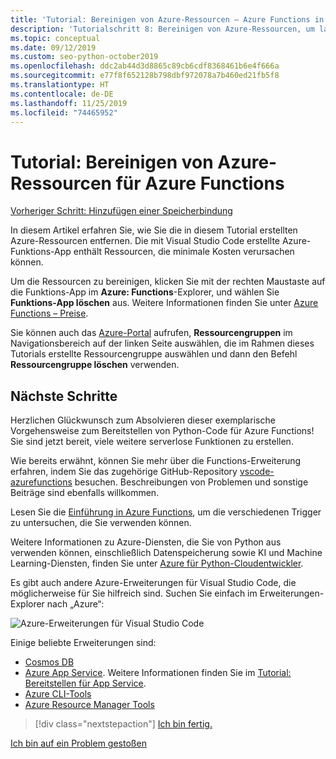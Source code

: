 ```yaml
---
title: 'Tutorial: Bereinigen von Azure-Ressourcen – Azure Functions in Python'
description: 'Tutorialschritt 8: Bereinigen von Azure-Ressourcen, um laufende Gebühren zu vermeiden'
ms.topic: conceptual
ms.date: 09/12/2019
ms.custom: seo-python-october2019
ms.openlocfilehash: ddc2ab44d3d8865c89cb6cdf8368461b6e4f666a
ms.sourcegitcommit: e77f8f652128b798dbf972078a7b460ed21fb5f8
ms.translationtype: HT
ms.contentlocale: de-DE
ms.lasthandoff: 11/25/2019
ms.locfileid: "74465952"
---
```

# <a name="tutorial-clean-up-azure-resources-for-azure-functions"></a>Tutorial: Bereinigen von Azure-Ressourcen für Azure Functions

[Vorheriger Schritt: Hinzufügen einer Speicherbindung](tutorial-vs-code-serverless-python-07.md)

In diesem Artikel erfahren Sie, wie Sie die in diesem Tutorial erstellten Azure-Ressourcen entfernen. Die mit Visual Studio Code erstellte Azure-Funktions-App enthält Ressourcen, die minimale Kosten verursachen können.

Um die Ressourcen zu bereinigen, klicken Sie mit der rechten Maustaste auf die Funktions-App im **Azure: Functions**-Explorer, und wählen Sie **Funktions-App löschen** aus. Weitere Informationen finden Sie unter [Azure Functions – Preise](https://azure.microsoft.com/pricing/details/functions/).

Sie können auch das [Azure-Portal](https://portal.azure.com) aufrufen, **Ressourcengruppen** im Navigationsbereich auf der linken Seite auswählen, die im Rahmen dieses Tutorials erstellte Ressourcengruppe auswählen und dann den Befehl **Ressourcengruppe löschen** verwenden.

## <a name="next-steps"></a>Nächste Schritte

Herzlichen Glückwunsch zum Absolvieren dieser exemplarische Vorgehensweise zum Bereitstellen von Python-Code für Azure Functions! Sie sind jetzt bereit, viele weitere serverlose Funktionen zu erstellen.

Wie bereits erwähnt, können Sie mehr über die Functions-Erweiterung erfahren, indem Sie das zugehörige GitHub-Repository [vscode-azurefunctions](https://github.com/Microsoft/vscode-azurefunctions) besuchen. Beschreibungen von Problemen und sonstige Beiträge sind ebenfalls willkommen.

Lesen Sie die [Einführung in Azure Functions](/azure/azure-functions/functions-overview), um die verschiedenen Trigger zu untersuchen, die Sie verwenden können.

Weitere Informationen zu Azure-Diensten, die Sie von Python aus verwenden können, einschließlich Datenspeicherung sowie KI und Machine Learning-Diensten, finden Sie unter [Azure für Python-Cloudentwickler](/azure/python/?view=azure-python).

Es gibt auch andere Azure-Erweiterungen für Visual Studio Code, die möglicherweise für Sie hilfreich sind. Suchen Sie einfach im Erweiterungen-Explorer nach „Azure“:

![Azure-Erweiterungen für Visual Studio Code](media/tutorial-vs-code-serverless-python/azure-extensions-for-visual-studio-code.png)

Einige beliebte Erweiterungen sind:

- [Cosmos DB](https://marketplace.visualstudio.com/items?itemName=ms-azuretools.vscode-cosmosdb)
- [Azure App Service](https://marketplace.visualstudio.com/items?itemName=ms-azuretools.vscode-azureappservice). Weitere Informationen finden Sie im [Tutorial: Bereitstellen für App Service](tutorial-deploy-app-service-on-linux-01.md).
- [Azure CLI-Tools](https://marketplace.visualstudio.com/items?itemName=ms-vscode.azurecli)
- [Azure Resource Manager Tools](https://marketplace.visualstudio.com/items?itemName=msazurermtools.azurerm-vscode-tools)

> [!div class="nextstepaction"]
> [Ich bin fertig.](https://docs.microsoft.com/python/azure/?view=azure-python)

[Ich bin auf ein Problem gestoßen](https://www.research.net/r/PWZWZ52?tutorial=vscode-functions-python&step=08-clean-up-resources)
